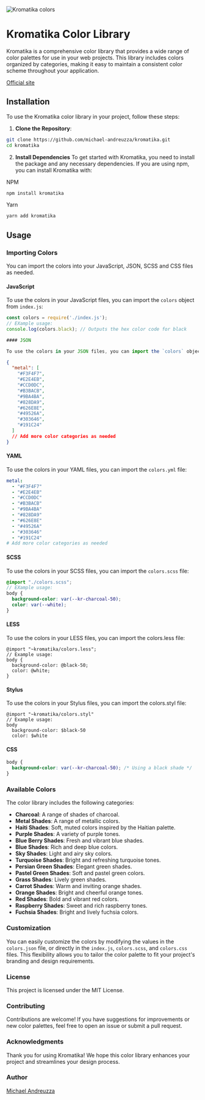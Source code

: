 ![Kromatika colors](https://github.com/michael-andreuzza/kromatika/blob/main/images/kromatika.png?raw=true)

# Kromatika Color Library

Kromatika is a comprehensive color library that provides a wide range of color palettes for use in your web projects. This library includes colors organized by categories, making it easy to maintain a consistent color scheme throughout your application.

[Official site](https://michaelandreuzza.com/work/kromatika/)

## Installation

To use the Kromatika color library in your project, follow these steps:

1. **Clone the Repository**:

```bash
git clone https://github.com/michael-andreuzza/kromatika.git
cd kromatika
```

2. **Install Dependencies**
   To get started with Kromatika, you need to install the package and any necessary dependencies. If you are using npm, you can install Kromatika with:

NPM

```bash
npm install kromatika
```

Yarn

```bash
yarn add kromatika
```

## Usage

### Importing Colors

You can import the colors into your JavaScript, JSON, SCSS and CSS files as needed.

#### JavaScript

To use the colors in your JavaScript files, you can import the `colors` object from `index.js`:

```js
const colors = require('./index.js');
// EXample usage:
console.log(colors.black); // Outputs the hex color code for black

#### JSON

To use the colors in your JSON files, you can import the `colors` object from `colors.json`:

```

```json
{
  "metal": [
    "#F3F4F7",
    "#E2E4EB",
    "#CCD0DC",
    "#B3BACB",
    "#9BA4BA",
    "#828DA9",
    "#626E8E",
    "#49526A",
    "#303646",
    "#191C24"
  ]
  // Add more color categories as needed
}
```

#### YAML

To use the colors in your YAML files, you can import the `colors.yml` file:

```yaml
metal:
  - "#F3F4F7"
  - "#E2E4EB"
  - "#CCD0DC"
  - "#B3BACB"
  - "#9BA4BA"
  - "#828DA9"
  - "#626E8E"
  - "#49526A"
  - "#303646"
  - "#191C24"
# Add more color categories as needed
```

#### SCSS

To use the colors in your SCSS files, you can import the `colors.scss` file:

```scss
@import "./colors.scss";
// EXample usage:
body {
  background-color: var(--kr-charcoal-50);
  color: var(--white);
}
```

#### LESS

To use the colors in your LESS files, you can import the colors.less file:

```less
@import "~kromatika/colors.less";
// Example usage:
body {
  background-color: @black-50;
  color: @white;
}
```

#### Stylus

To use the colors in your Stylus files, you can import the colors.styl file:

```stylus
@import "~kromatika/colors.styl"
// Example usage:
body
  background-color: $black-50
  color: $white
```

#### CSS

```css
body {
  background-color: var(--kr-charcoal-50); /* Using a black shade */
}
```

### Available Colors

The color library includes the following categories:

- **Charcoal**: A range of shades of charcoal.
- **Metal Shades**: A range of metallic colors.
- **Haiti Shades**: Soft, muted colors inspired by the Haitian palette.
- **Purple Shades**: A variety of purple tones.
- **Blue Berry Shades**: Fresh and vibrant blue shades.
- **Blue Shades**: Rich and deep blue colors.
- **Sky Shades**: Light and airy sky colors.
- **Turquoise Shades**: Bright and refreshing turquoise tones.
- **Persian Green Shades**: Elegant green shades.
- **Pastel Green Shades**: Soft and pastel green colors.
- **Grass Shades**: Lively green shades.
- **Carrot Shades**: Warm and inviting orange shades.
- **Orange Shades**: Bright and cheerful orange tones.
- **Red Shades**: Bold and vibrant red colors.
- **Raspberry Shades**: Sweet and rich raspberry tones.
- **Fuchsia Shades**: Bright and lively fuchsia colors.

### Customization

You can easily customize the colors by modifying the values in the `colors.json` file, or directly in the `index.js`, `colors.scss`, and `colors.css` files. This flexibility allows you to tailor the color palette to fit your project's branding and design requirements.

### License

This project is licensed under the MIT License.

### Contributing

Contributions are welcome! If you have suggestions for improvements or new color palettes, feel free to open an issue or submit a pull request.

### Acknowledgments

Thank you for using Kromatika! We hope this color library enhances your project and streamlines your design process.

### Author

[Michael Andreuzza](https://michaelandreuzza.com)
